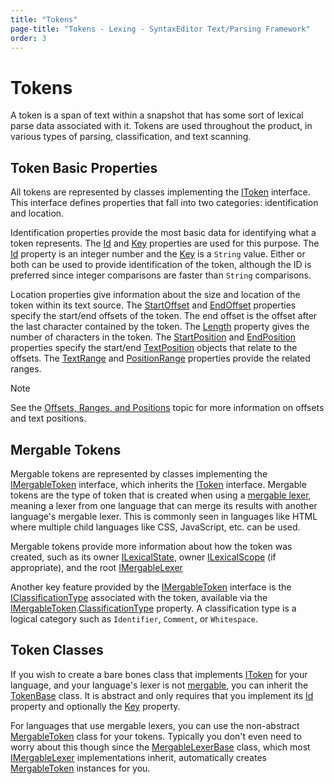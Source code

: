 ```yaml
---
title: "Tokens"
page-title: "Tokens - Lexing - SyntaxEditor Text/Parsing Framework"
order: 3
---
```

# Tokens

A token is a span of text within a snapshot that has some sort of lexical parse data associated with it.  Tokens are used throughout the product, in various types of parsing, classification, and text scanning.

## Token Basic Properties

All tokens are represented by classes implementing the [IToken](xref:ActiproSoftware.Text.Lexing.IToken) interface.  This interface defines properties that fall into two categories: identification and location.

Identification properties provide the most basic data for identifying what a token represents.  The [Id](xref:ActiproSoftware.Text.Lexing.IToken.Id) and [Key](xref:ActiproSoftware.Text.Lexing.IToken.Key) properties are used for this purpose.  The [Id](xref:ActiproSoftware.Text.Lexing.IToken.Id) property is an integer number and the [Key](xref:ActiproSoftware.Text.Lexing.IToken.Key) is a `String` value.  Either or both can be used to provide identification of the token, although the ID is preferred since integer comparisons are faster than `String` comparisons.

Location properties give information about the size and location of the token within its text source.  The [StartOffset](xref:ActiproSoftware.Text.Lexing.IToken.StartOffset) and [EndOffset](xref:ActiproSoftware.Text.Lexing.IToken.EndOffset) properties specify the start/end offsets of the token.  The end offset is the offset after the last character contained by the token.  The [Length](xref:ActiproSoftware.Text.Lexing.IToken.Length) property gives the number of characters in the token.  The [StartPosition](xref:ActiproSoftware.Text.Lexing.IToken.StartPosition) and [EndPosition](xref:ActiproSoftware.Text.Lexing.IToken.EndPosition) properties specify the start/end [TextPosition](xref:ActiproSoftware.Text.TextPosition) objects that relate to the offsets.  The [TextRange](xref:ActiproSoftware.Text.Lexing.IToken.TextRange) and [PositionRange](xref:ActiproSoftware.Text.Lexing.IToken.PositionRange) properties provide the related ranges.

> [!NOTE]
> See the [Offsets, Ranges, and Positions](../core-text/offsets-ranges-positions.md) topic for more information on offsets and text positions.

## Mergable Tokens

Mergable tokens are represented by classes implementing the [IMergableToken](xref:ActiproSoftware.Text.Lexing.IMergableToken) interface, which inherits the [IToken](xref:ActiproSoftware.Text.Lexing.IToken) interface.  Mergable tokens are the type of token that is created when using a [mergable lexer](basic-concepts.md), meaning a lexer from one language that can merge its results with another language's mergable lexer.  This is commonly seen in languages like HTML where multiple child languages like CSS, JavaScript, etc. can be used.

Mergable tokens provide more information about how the token was created, such as its owner [ILexicalState](xref:ActiproSoftware.Text.Lexing.ILexicalState), owner [ILexicalScope](xref:ActiproSoftware.Text.Lexing.ILexicalScope) (if appropriate), and the root [IMergableLexer](xref:ActiproSoftware.Text.Lexing.IMergableLexer)

Another key feature provided by the [IMergableToken](xref:ActiproSoftware.Text.Lexing.IMergableToken) interface is the [IClassificationType](xref:ActiproSoftware.Text.IClassificationType) associated with the token, available via the [IMergableToken](xref:ActiproSoftware.Text.Lexing.IMergableToken).[ClassificationType](xref:ActiproSoftware.Text.Lexing.IMergableToken.ClassificationType) property.  A classification type is a logical category such as `Identifier`, `Comment`, or `Whitespace`.

## Token Classes

If you wish to create a bare bones class that implements [IToken](xref:ActiproSoftware.Text.Lexing.IToken) for your language, and your language's lexer is not [mergable](basic-concepts.md), you can inherit the [TokenBase](xref:ActiproSoftware.Text.Lexing.Implementation.TokenBase) class.  It is abstract and only requires that you implement its [Id](xref:ActiproSoftware.Text.Lexing.Implementation.TokenBase.Id) property and optionally the [Key](xref:ActiproSoftware.Text.Lexing.Implementation.TokenBase.Key) property.

For languages that use mergable lexers, you can use the non-abstract [MergableToken](xref:ActiproSoftware.Text.Lexing.Implementation.MergableToken) class for your tokens.  Typically you don't even need to worry about this though since the [MergableLexerBase](xref:ActiproSoftware.Text.Lexing.Implementation.MergableLexerBase) class, which most [IMergableLexer](xref:ActiproSoftware.Text.Lexing.IMergableLexer) implementations inherit, automatically creates [MergableToken](xref:ActiproSoftware.Text.Lexing.Implementation.MergableToken) instances for you.
